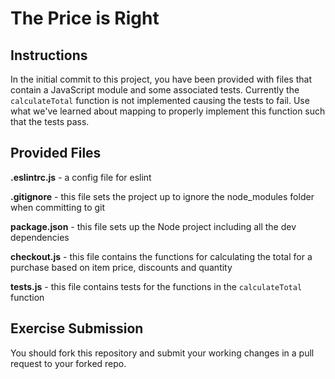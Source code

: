 # The Price is Right

## Instructions

In the initial commit to this project, you have been provided with files that contain a JavaScript module and some associated tests. Currently the `calculateTotal` function is not implemented causing the tests to fail. Use what we've learned about mapping to properly implement this function such that the tests pass.

## Provided Files

**.eslintrc.js** - a config file for eslint

**.gitignore** - this file sets the project up to ignore the node_modules folder when committing to git

**package.json** - this file sets up the Node project including all the dev dependencies

**checkout.js** - this file contains the functions for calculating the total for a purchase based on item price, discounts and quantity

**tests.js** - this file contains tests for the functions in the `calculateTotal` function

## Exercise Submission

You should fork this repository and submit your working changes in a pull request to your forked repo.
